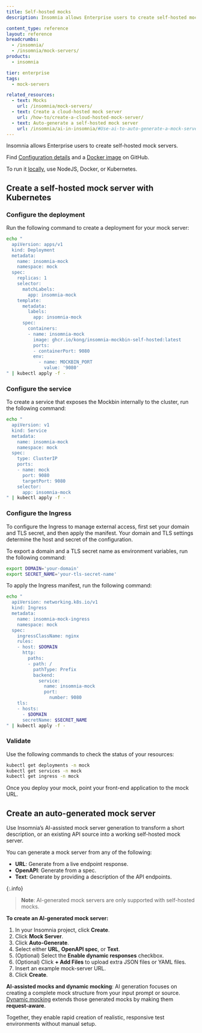 ```yaml
---
title: Self-hosted mocks
description: Insomnia allows Enterprise users to create self-hosted mock servers.

content_type: reference
layout: reference
breadcrumbs:
  - /insomnia/
  - /insomnia/mock-servers/
products:
  - insomnia

tier: enterprise
tags:
  - mock-servers

related_resources:
  - text: Mocks
    url: /insomnia/mock-servers/
  - text: Create a cloud-hosted mock server
    url: /how-to/create-a-cloud-hosted-mock-server/
  - text: Auto-generate a self-hosted mock server
    url: /insomnia/ai-in-insomnia/#Use-ai-to-auto-generate-a-mock-server
---
```


Insomnia allows Enterprise users to create self-hosted mock servers.

Find [Configuration details](https://github.com/Kong/insomnia-mockbin/tree/self-hosted) and a [Docker image](https://github.com/Kong/insomnia-mockbin/pkgs/container/insomnia-mockbin-self-hosted/versions) on GitHub.

To run it [locally](https://github.com/Kong/insomnia-mockbin/tree/self-hosted?tab=readme-ov-file#installation), use NodeJS, Docker, or Kubernetes.

## Create a self-hosted mock server with Kubernetes

### Configure the deployment

Run the following command to create a deployment for your mock server:

```sh
echo "
  apiVersion: apps/v1
  kind: Deployment
  metadata:
    name: insomnia-mock
    namespace: mock
  spec:
    replicas: 1
    selector:
      matchLabels:
        app: insomnia-mock
    template:
      metadata:
        labels:
          app: insomnia-mock
      spec:
        containers:
        - name: insomnia-mock
          image: ghcr.io/kong/insomnia-mockbin-self-hosted:latest
          ports:
          - containerPort: 9080
          env:
            - name: MOCKBIN_PORT
              value: '9080'
" | kubectl apply -f -
```

### Configure the service

To create a service that exposes the Mockbin internally to the cluster, run the following command:

```sh
echo "
  apiVersion: v1
  kind: Service
  metadata:
    name: insomnia-mock
    namespace: mock
  spec:
    type: ClusterIP
    ports:
    - name: mock
      port: 9080
      targetPort: 9080
    selector:
      app: insomnia-mock
" | kubectl apply -f -
```

### Configure the Ingress

To configure the Ingress to manage external access, first set your domain and TLS secret, and then apply the manifest. Your domain and TLS settings determine the host and secret of the configuration.

To export a domain and a TLS secret name as environment variables, run the following command:

```sh
export DOMAIN='your-domain'
export SECRET_NAME='your-tls-secret-name'
```

To apply the Ingress manifest, run the following command:

```sh
echo "
  apiVersion: networking.k8s.io/v1
  kind: Ingress
  metadata:
    name: insomnia-mock-ingress
    namespace: mock
  spec:
    ingressClassName: nginx
    rules:
    - host: $DOMAIN
      http:
        paths:
        - path: /
          pathType: Prefix
          backend:
            service:
              name: insomnia-mock
              port:
                number: 9080
    tls:
    - hosts:
      - $DOMAIN
      secretName: $SECRET_NAME
" | kubectl apply -f -
```

### Validate

Use the following commands to check the status of your resources:

```sh
kubectl get deployments -n mock
kubectl get services -n mock
kubectl get ingress -n mock
```

Once you deploy your mock, point your front-end application to the mock URL.

## Create an auto-generated mock server
Use Insomnia’s AI-assisted mock server generation to transform a short description, or an existing API source into a working self-hosted mock server.

You can generate a mock server from any of the following: 
- **URL**: Generate from a live endpoint response.  
- **OpenAPI**: Generate from a spec.  
- **Text**: Generate by providing a description of the API endpoints.
                    
{:.info}
> **Note**: AI-generated mock servers are only supported with self-hosted mocks.

**To create an AI-generated mock server:**
1. In your Insomnia project, click **Create**.  
1. Click **Mock Server**.  
1. Click **Auto-Generate**.  
1. Select either **URL**, **OpenAPI spec**, or **Text**.
1. (Optional) Select the **Enable dynamic responses** checkbox.  
1. (Optional) Click **+ Add Files** to upload extra JSON files or YAML files.
1. Insert an example mock-server URL.
1. Click **Create**.


**AI-assisted mocks and dynamic mocking**: AI generation focuses on creating a complete mock structure from your input prompt or source. [Dynamic mocking](/insomnia/dynamic-mocking/) extends those generated mocks by making them **request-aware**. 
                    
Together, they enable rapid creation of realistic, responsive test environments without manual setup.